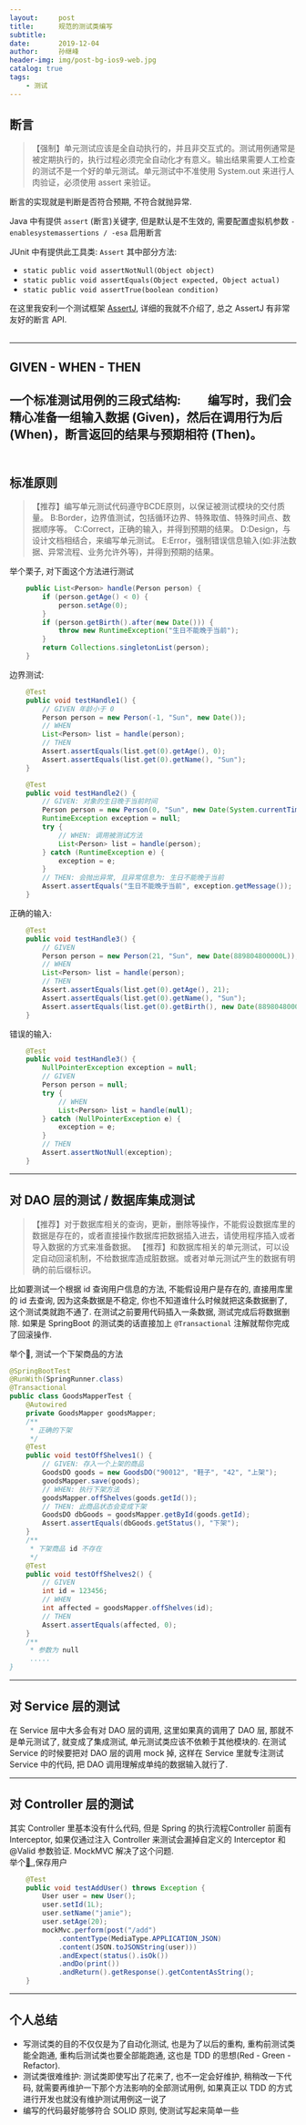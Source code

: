 ```yaml
---
layout:     post
title:      规范的测试类编写
subtitle:   
date:       2019-12-04
author:     孙继峰
header-img: img/post-bg-ios9-web.jpg
catalog: true
tags:
    - 测试
---
```

## 断言
> 【强制】单元测试应该是全自动执行的，并且非交互式的。测试用例通常是被定期执行的，执行过程必须完全自动化才有意义。输出结果需要人工检查的测试不是一个好的单元测试。单元测试中不准使用 System.out 来进行人肉验证，必须使用 assert 来验证。

断言的实现就是判断是否符合预期, 不符合就抛异常.

Java 中有提供 ```assert``` (断言)关键字, 但是默认是不生效的, 需要配置虚拟机参数 ```-enablesystemassertions / -esa``` 启用断言

JUnit 中有提供此工具类: ```Assert```
其中部分方法: 
- ```static public void assertNotNull(Object object) ``` 
- ```static public void assertEquals(Object expected, Object actual)```
- ```static public void assertTrue(boolean condition)```

在这里我安利一个测试框架 [AssertJ](https://joel-costigliola.github.io/assertj/), 详细的我就不介绍了, 总之 AssertJ 有非常友好的断言 API.<br><br>

---
## GIVEN - WHEN - THEN
一个标准测试用例的三段式结构: 
&emsp;&emsp;编写时，我们会精心准备一组输入数据 (Given)，然后在调用行为后 (When)，断言返回的结果与预期相符 (Then)。<br><br>
---
## 标准原则
> 【推荐】编写单元测试代码遵守BCDE原则，以保证被测试模块的交付质量。
B:Border，边界值测试，包括循环边界、特殊取值、特殊时间点、数据顺序等。
C:Correct，正确的输入，并得到预期的结果。
D:Design，与设计文档相结合，来编写单元测试。
E:Error，强制错误信息输入(如:非法数据、异常流程、业务允许外等)，并得到预期的结果。

举个栗子, 对下面这个方法进行测试
``` java
    public List<Person> handle(Person person) {
        if (person.getAge() < 0) {
            person.setAge(0);
        }
        if (person.getBirth().after(new Date())) {
            throw new RuntimeException("生日不能晚于当前");
        }
        return Collections.singletonList(person);
    }
```
边界测试:
``` java
    @Test
    public void testHandle1() {
        // GIVEN 年龄小于 0
        Person person = new Person(-1, "Sun", new Date());
        // WHEN
        List<Person> list = handle(person);
        // THEN
        Assert.assertEquals(list.get(0).getAge(), 0);
        Assert.assertEquals(list.get(0).getName(), "Sun");
    }

    @Test
    public void testHandle2() {
        // GIVEN: 对象的生日晚于当前时间
        Person person = new Person(0, "Sun", new Date(System.currentTimeMillis() + 10000));
        RuntimeException exception = null;
        try {
            // WHEN: 调用被测试方法
            List<Person> list = handle(person);
        } catch (RuntimeException e) {
            exception = e;
        }
        // THEN: 会抛出异常, 且异常信息为: 生日不能晚于当前
        Assert.assertEquals("生日不能晚于当前", exception.getMessage());
    }
```
正确的输入:
``` java
    @Test
    public void testHandle3() {
        // GIVEN
        Person person = new Person(21, "Sun", new Date(889804800000L));
        // WHEN
        List<Person> list = handle(person);
        // THEN
        Assert.assertEquals(list.get(0).getAge(), 21);
        Assert.assertEquals(list.get(0).getName(), "Sun");
        Assert.assertEquals(list.get(0).getBirth(), new Date(889804800000L));
    }
```
错误的输入:
``` java
    @Test
    public void testHandle3() {
        NullPointerException exception = null;
        // GIVEN
        Person person = null;
        try {
            // WHEN
            List<Person> list = handle(null);
        } catch (NullPointerException e) {
            exception = e;
        }
        // THEN
        Assert.assertNotNull(exception);
    }
```

---
## 对 DAO 层的测试 / 数据库集成测试

> 【推荐】对于数据库相关的查询，更新，删除等操作，不能假设数据库里的数据是存在的，或者直接操作数据库把数据插入进去，请使用程序插入或者导入数据的方式来准备数据。
【推荐】和数据库相关的单元测试，可以设定自动回滚机制，不给数据库造成脏数据。或者对单元测试产生的数据有明确的前后缀标识。

比如要测试一个根据 id 查询用户信息的方法, 不能假设用户是存在的, 直接用库里的 id 去查询, 因为这条数据是不稳定, 你也不知道谁什么时候就把这条数据删了, 这个测试类就跑不通了.
在测试之前要用代码插入一条数据, 测试完成后将数据删除. 如果是 SpringBoot 的测试类的话直接加上 ```@Transactional``` 注解就帮你完成了回滚操作.<br>

举个🌰, 测试一个下架商品的方法
``` java
@SpringBootTest
@RunWith(SpringRunner.class)
@Transactional
public class GoodsMapperTest {
    @Autowired
    private GoodsMapper goodsMapper;
    /**
     * 正确的下架
     */
    @Test
    public void testOffShelves1() {
        // GIVEN: 存入一个上架的商品
        GoodsDO goods = new GoodsDO("90012", "鞋子", "42", "上架");
        goodsMapper.save(goods);
        // WHEN: 执行下架方法
        goodsMapper.offShelves(goods.getId());
        // THEN: 此商品状态会变成下架
        GoodsDO dbGoods = goodsMapper.getById(goods.getId);
        Assert.assertEquals(dbGoods.getStatus(), "下架");
    }
    /**
     * 下架商品 id 不存在
     */
    @Test
    public void testOffShelves2() {
        // GIVEN
        int id = 123456;
        // WHEN
        int affected = goodsMapper.offShelves(id);
        // THEN
        Assert.assertEquals(affected, 0);
    }
    /**
     * 参数为 null
     .....
}
```
---
## 对 Service 层的测试
在 Service 层中大多会有对 DAO 层的调用, 这里如果真的调用了 DAO 层, 那就不是单元测试了, 就变成了集成测试, 单元测试类应该不依赖于其他模块的.
在测试 Service 的时候要把对 DAO 层的调用 mock 掉, 这样在 Service 里就专注测试 Service 中的代码, 把 DAO 调用理解成单纯的数据输入就行了.

---
## 对 Controller 层的测试
其实 Controller 里基本没有什么代码, 但是 Spring 的执行流程Controller 前面有 Interceptor, 如果仅通过注入 Controller 来测试会漏掉自定义的 Interceptor 和 @Valid 参数验证.
MockMVC 解决了这个问题.<br>
举个[🌰 ](https://juejin.im/post/5b694ff7e51d4519475f7fbc) ,保存用户
``` java
    @Test
    public void testAddUser() throws Exception {
        User user = new User();
        user.setId(1L);
        user.setName("jamie");
        user.setAge(20);
        mockMvc.perform(post("/add")
            .contentType(MediaType.APPLICATION_JSON)
            .content(JSON.toJSONString(user)))
            .andExpect(status().isOk())
            .andDo(print())
            .andReturn().getResponse().getContentAsString();
    } 
```


---
## 个人总结
- 写测试类的目的不仅仅是为了自动化测试, 也是为了以后的重构, 重构前测试类能全跑通, 重构后测试类也要全部能跑通, 这也是 TDD 的思想(Red - Green - Refactor).
- 测试类很难维护:  测试类即使写出了花来了, 也不一定会好维护, 稍稍改一下代码, 就需要再维护一下那个方法影响的全部测试用例, 如果真正以 TDD 的方式进行开发也就没有维护测试用例这一说了
- 编写的代码最好能够符合 SOLID 原则, 使测试写起来简单一些
